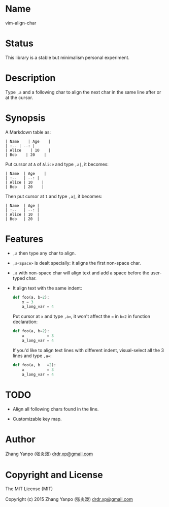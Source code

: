 #   Name

vim-align-char

#   Status

This library is a stable but minimalism personal experiment.

#   Description

Type `,a` and a following char to align the next char in the same line after
or at the cursor.


#   Synopsis

A Markdown table as:

```
| Name    | Age    |
| :-- | --: |
| Alice    | 10    |
| Bob    | 20    |
```

Put cursor at `A` of `Alice` and type `,a|`, it becomes:

```
| Name  | Age    |
| :--   | --: |
| Alice | 10    |
| Bob   | 20    |
```

Then put cursor at `1` and type `,a|`, it becomes:

```
| Name  | Age |
| :--   | --: |
| Alice | 10  |
| Bob   | 20  |
```

#   Features

-   `,a` then type any char to align.

-   `,a<space>` is dealt specially: it aligns the first non-space char.

-   `,a` with non-space char will align text and add a space before the
    user-typed char.

-   It align text with the same indent:

    ```python
    def foo(a, b=2):
        x = 3
        a_long_var = 4
    ```

    Put cursor at `x` and type `,a=`, it won't affect the `=` in `b=2` in function
    declaration:

    ```python
    def foo(a, b=2):
        x          = 3
        a_long_var = 4
    ```

    If you'd like to align text lines with different indent, visual-select all
    the 3 lines and type `,a=`:

    ```python
    def foo(a, b   =2):
        x          = 3
        a_long_var = 4
    ```

#   TODO

-   Align all following chars found in the line.

-   Customizable key map.

#   Author

Zhang Yanpo (张炎泼) <drdr.xp@gmail.com>

#   Copyright and License

The MIT License (MIT)

Copyright (c) 2015 Zhang Yanpo (张炎泼) <drdr.xp@gmail.com>
